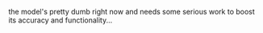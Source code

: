 the model's pretty dumb right now and needs some serious work to boost its accuracy and functionality...

